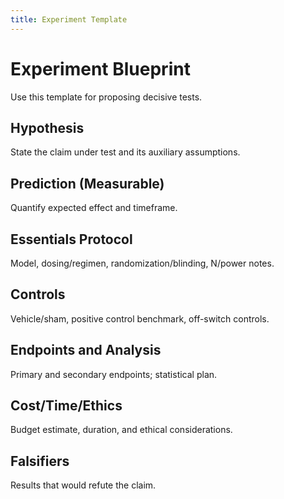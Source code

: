 ```yaml
---
title: Experiment Template
---
```


# Experiment Blueprint

Use this template for proposing decisive tests.

## Hypothesis

State the claim under test and its auxiliary assumptions.

## Prediction (Measurable)

Quantify expected effect and timeframe.

## Essentials Protocol

Model, dosing/regimen, randomization/blinding, N/power notes.

## Controls

Vehicle/sham, positive control benchmark, off-switch controls.

## Endpoints and Analysis

Primary and secondary endpoints; statistical plan.

## Cost/Time/Ethics

Budget estimate, duration, and ethical considerations.

## Falsifiers

Results that would refute the claim.

